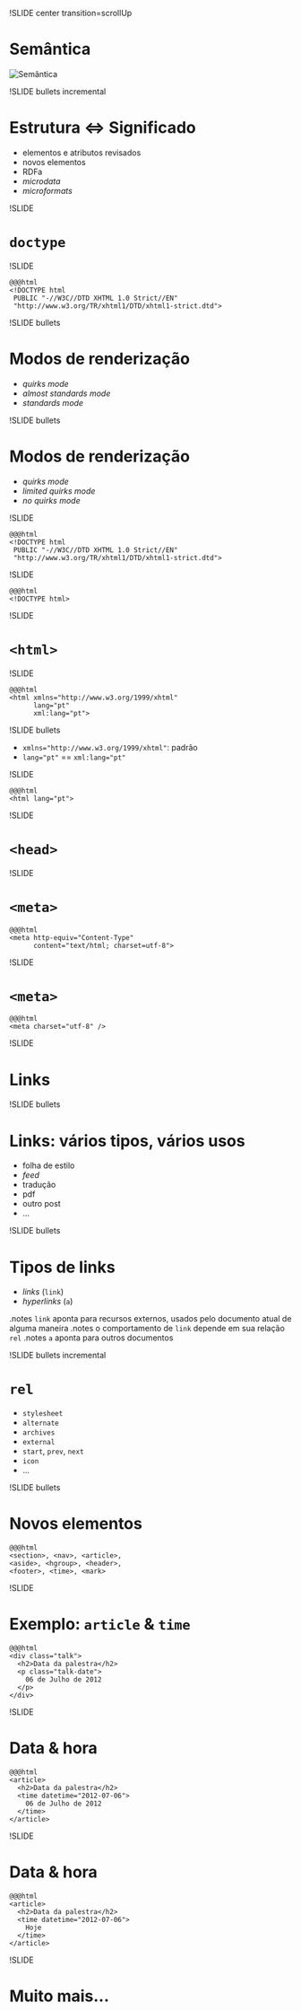 !SLIDE center transition=scrollUp

# Semântica #

![Semântica](semantics.png)

!SLIDE bullets incremental

# Estrutura <=> Significado #

* elementos e atributos revisados
* novos elementos
* RDFa
* _microdata_
* _microformats_



!SLIDE

# `doctype` #

!SLIDE

    @@@html
    <!DOCTYPE html
     PUBLIC "-//W3C//DTD XHTML 1.0 Strict//EN"
     "http://www.w3.org/TR/xhtml1/DTD/xhtml1-strict.dtd">

!SLIDE bullets

# Modos de renderização #

* _quirks mode_
* _almost standards mode_
* _standards mode_

!SLIDE bullets

# Modos de renderização #

* _quirks mode_
* _limited quirks mode_
* _no quirks mode_

!SLIDE

    @@@html
    <!DOCTYPE html
     PUBLIC "-//W3C//DTD XHTML 1.0 Strict//EN"
     "http://www.w3.org/TR/xhtml1/DTD/xhtml1-strict.dtd">

!SLIDE

    @@@html
    <!DOCTYPE html>



!SLIDE

# `<html>` #

!SLIDE

    @@@html
    <html xmlns="http://www.w3.org/1999/xhtml"
          lang="pt"
          xml:lang="pt">

!SLIDE bullets

* `xmlns="http://www.w3.org/1999/xhtml"`: padrão
* `lang="pt"` == `xml:lang="pt"`

!SLIDE

    @@@html
    <html lang="pt">





!SLIDE

# `<head>` #

!SLIDE

# `<meta>` #

    @@@html
    <meta http-equiv="Content-Type"
          content="text/html; charset=utf-8">

!SLIDE

# `<meta>` #

    @@@html
    <meta charset="utf-8" />





!SLIDE

# Links #


!SLIDE bullets

# Links: vários tipos, vários usos #

* folha de estilo
* _feed_
* tradução
* pdf
* outro post
* ...

!SLIDE bullets

# Tipos de links #

* _links_ (`link`)
* _hyperlinks_ (`a`)

.notes `link` aponta para recursos externos, usados pelo documento atual de alguma maneira
.notes o comportamento de `link` depende em sua relação `rel`
.notes `a` aponta para outros documentos

!SLIDE bullets incremental

# `rel` #

* `stylesheet`
* `alternate`
* `archives`
* `external`
* `start`, `prev`, `next`
* `icon`
* ...





!SLIDE bullets

# Novos elementos #

    @@@html
    <section>, <nav>, <article>,
    <aside>, <hgroup>, <header>,
    <footer>, <time>, <mark>

!SLIDE

# Exemplo: `article` & `time` #

    @@@html
    <div class="talk">
      <h2>Data da palestra</h2>
      <p class="talk-date">
        06 de Julho de 2012
      </p>
    </div>

!SLIDE

# Data & hora #

    @@@html
    <article>
      <h2>Data da palestra</h2>
      <time datetime="2012-07-06">
        06 de Julho de 2012
      </time>
    </article>

!SLIDE

# Data & hora #

    @@@html
    <article>
      <h2>Data da palestra</h2>
      <time datetime="2012-07-06">
        Hoje
      </time>
    </article>




!SLIDE

# Muito mais... #
